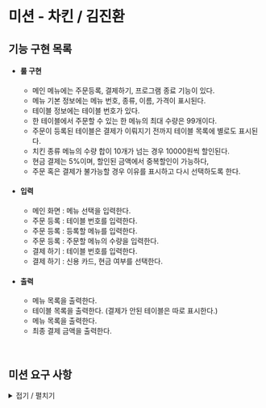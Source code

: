 # 미션 - 차킨 / 김진환

## 기능 구현 목록

- #### 룰 구현
    - 메인 메뉴에는 주문등록, 결제하기, 프로그램 종료 기능이 있다.
    - 메뉴 기본 정보에는 메뉴 번호, 종류, 이름, 가격이 표시된다.
    - 테이블 정보에는 테이블 번호가 있다.
    - 한 테이블에서 주문할 수 있는 한 메뉴의 최대 수량은 99개이다.
    - 주문이 등록된 테이블은 결제가 이뤄지기 전까지 테이블 목록에 별로도 표시된다.
    - 치킨 종류 메뉴의 수량 합이 10개가 넘는 경우 10000원씩 할인된다.
    - 현금 결제는 5%이며, 할인된 금액에서 중복할인이 가능하다,
    - 주문 혹은 결제가 불가능할 경우 이유를 표시하고 다시 선택하도록 한다.

- ####  입력
    - 메인 화면 : 메뉴 선택을 입력한다.
    - 주문 등록 : 테이블 번호를 입력한다.
    - 주문 등록 : 등록할 메뉴를 입력한다.
    - 주문 등록 : 주문할 메뉴의 수량을 입력한다.
    - 결제 하기 : 테이블 번호를 입력한다.
    - 결제 하기 : 신용 카드, 현금 여부를 선택한다.
    
- #### 출력
    - 메뉴 목록을 출력한다.
    - 테이블 목록을 출력한다. (결제가 안된 테이블은 따로 표시한다.)
    - 메뉴 목록을 출력한다.
    - 최종 결제 금액을 출력한다.

<br>

## 미션 요구 사항

<details>
<summary> 접기 / 펼치기 </summary>